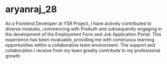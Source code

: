 # aryanraj_28
As a Frontend Developer at YSR Project, I have actively contributed to diverse modules, commencing with PreAuth and subsequently engaging in the development of the Employment Form and Job Application Portal. This experience has been invaluable, providing me with continuous learning opportunities within a collaborative team environment. The support and collaboration I receive from my team greatly contribute to my professional growth.
